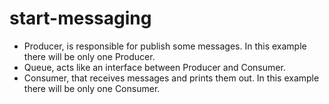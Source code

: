 # start-messaging

* Producer, is responsible for publish some messages. In this example there will be only one Producer.
* Queue, acts like an interface between Producer and Consumer.
* Consumer, that receives messages and prints them out. In this example there will be only one Consumer.